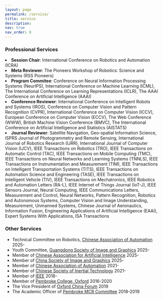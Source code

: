 ```yaml
---
layout: page
permalink: /service/
title: service
description: 
nav: true
nav_order: 8
---
```



<h3>Professional Services</h3>

<li><strong>Session Chair</strong>: International Conference on Robotics and Automation (ICRA)</li>
<li><strong>Meta Reviewer</strong>: The Pioneers Workshop of Robotics: Science and Systems (RSS Pioneers)</li>
<li><strong>Program Commitee</strong>: Conference on Neural Information Processing Systems (NeurIPS), International Conference on Machine Learning (ICML), The International Conference on Learning Representations (ICLR), The AAAI Conference on Artificial Intelligence (AAAI)
<li><strong>Conference Reviewer</strong>: International Conference on Intelligent Robots and Systems (IROS), Conference on Computer Vision and Pattern Recognition (CVPR), International Conference on Computer Vision (ICCV), European Conference on Computer Vision (ECCV), The Web Conference (WWW), British Machine Vision Conference (BMVC), The International Conference on Artificial Intelligence and Statistics (AISTATS)
<li><strong>Journal Reviewer</strong>: Satellite Navigation, Geo-spatial Information Science, ISPRS Journal of Photogrammetry and Remote Sensing, International Journal of Robotics Research (IJRR), International Journal of Computer Vision (IJCV), IEEE Transactions on Robotics (TRO), IEEE Transactions on Automatic Control (TAC), IEEE Transactions on Mobile Computing (TMC), IEEE Transactions on Neural Networks and Learning Systems (TNNLS), IEEE Transactions on Instrumentation and Measurement (TIM), IEEE Transactions on Intelligent Transportation Systems (TITS), IEEE Transactions on Automation Science and Engineering (TASE), IEEE Transactions on Intelligent Vehicle (TIV), IEEE Transactions on Mechatronics, IEEE Robotics and Automation Letters (RA-L), IEEE Internet of Things Journal (IoT-J), IEEE Sensors Journal, Neural Computing, IEEE Communications Letters,  Measurement and Control, Neural Networks, Pattern Recognition, Robotics and Autonomous Systems, Computer Vision and Image Understanding, Measurement, Unmanned Systems, Chinese Journal of Aeronautics, Information Fusion, Engineering Applications of Artificial Intelligence (EAAI), Expert Systems With Applications, ISA Transactions </li>
     
<h3>Other Services</h3>
                    </div>
                <ul style="list-style-type:disc;">
<li>Technical Committee on Robotics, <a href="http://www.caa.org.cn/">Chinese Association of Automation</a> 2025-</li>
<li>Youth Committee, <a href="https://www.gdsig.cn/">Guangdong Society of Image and Graphics</a> 2025-</li>
<li>Member of <a href="https://www.caai.cn/">Chinese Association for Artificial Intelligence</a> 2025-</li>
<li>Member of <a href="https://m.csig.org.cn">China Society of Image and Graphics</a> 2025-</li>
<li>Member of <a href="http://www.caa.org.cn/">Chinese Association of Automation</a> 2021-</li>
                    <li>Member of <a href="https://www.scimall.org.cn/org/detail?id=237&pageType=0">Chinese Society of Inertial Technology</a> 2021-</li>
                    <li>Member of <a href="">IEEE</a> 2018-</li>
                <li>Member of <a href="https://www.pmb.ox.ac.uk/">Pembroke College, Oxford</a> 2016-2020</li>
                <li>The Vice President of <a href="https://www.oxfordchinaforum.org/">Oxford China Forum</a> 2019</li>
                <li>The Academic Officer of <a href="http://www.pembrokemcr.com/">Pembroke MCR Committee</a> 2018-2019</li>
              </ul>
                        